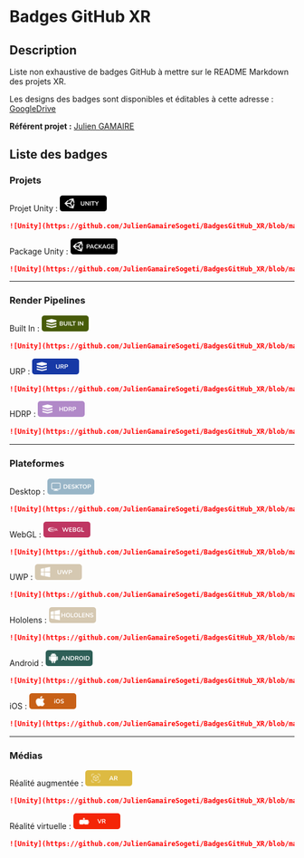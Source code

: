 # Badges GitHub XR

## Description

Liste non exhaustive de badges GitHub à mettre sur le README Markdown des projets XR.

Les designs des badges sont disponibles et éditables à cette adresse : [GoogleDrive](https://drive.google.com/drive/folders/1XuYcL5aE3DOagRdqONwEDPR7HVT4gr7z?usp=share_link)

**Référent projet :** [Julien GAMAIRE](julien.gamaire@sogeti.com)


## Liste des badges

### Projets

Projet Unity : ![Unity](https://github.com/JulienGamaireSogeti/BadgesGitHub_XR/blob/main/BadgesPNG/BadgeUnity.png?raw=true)
```markdown
![Unity](https://github.com/JulienGamaireSogeti/BadgesGitHub_XR/blob/main/BadgesPNG/BadgeUnity.png?raw=true)
```

Package Unity : ![Unity](https://github.com/JulienGamaireSogeti/BadgesGitHub_XR/blob/main/BadgesPNG/BadgeUnityPackage.png?raw=true)
```markdown
![Unity](https://github.com/JulienGamaireSogeti/BadgesGitHub_XR/blob/main/BadgesPNG/BadgeUnityPackage.png?raw=true)
```

***

### Render Pipelines

Built In : ![Unity](https://github.com/JulienGamaireSogeti/BadgesGitHub_XR/blob/main/BadgesPNG/BadgeBuiltIn.png?raw=true)
```markdown
![Unity](https://github.com/JulienGamaireSogeti/BadgesGitHub_XR/blob/main/BadgesPNG/BadgeBuiltIn.png?raw=true)
```

URP : ![Unity](https://github.com/JulienGamaireSogeti/BadgesGitHub_XR/blob/main/BadgesPNG/BadgeURP.png?raw=true)
```markdown
![Unity](https://github.com/JulienGamaireSogeti/BadgesGitHub_XR/blob/main/BadgesPNG/BadgeURP.png?raw=true)
```

HDRP : ![Unity](https://github.com/JulienGamaireSogeti/BadgesGitHub_XR/blob/main/BadgesPNG/BadgeHDRP.png?raw=true)
```markdown
![Unity](https://github.com/JulienGamaireSogeti/BadgesGitHub_XR/blob/main/BadgesPNG/BadgeHDRP.png?raw=true)
```

***

### Plateformes

Desktop : ![Unity](https://github.com/JulienGamaireSogeti/BadgesGitHub_XR/blob/main/BadgesPNG/BadgeDesktop.png?raw=true)
```markdown
![Unity](https://github.com/JulienGamaireSogeti/BadgesGitHub_XR/blob/main/BadgesPNG/BadgeDesktop.png?raw=true)
```

WebGL : ![Unity](https://github.com/JulienGamaireSogeti/BadgesGitHub_XR/blob/main/BadgesPNG/BadgeWebGL.png?raw=true)
```markdown
![Unity](https://github.com/JulienGamaireSogeti/BadgesGitHub_XR/blob/main/BadgesPNG/BadgeWebGL.png?raw=true)
```

UWP : ![Unity](https://github.com/JulienGamaireSogeti/BadgesGitHub_XR/blob/main/BadgesPNG/BadgeUWP.png?raw=true)
```markdown
![Unity](https://github.com/JulienGamaireSogeti/BadgesGitHub_XR/blob/main/BadgesPNG/BadgeUWP.png?raw=true)
```

Hololens : ![Unity](https://github.com/JulienGamaireSogeti/BadgesGitHub_XR/blob/main/BadgesPNG/BadgeHololens.png?raw=true)
```markdown
![Unity](https://github.com/JulienGamaireSogeti/BadgesGitHub_XR/blob/main/BadgesPNG/BadgeHololens.png?raw=true)
```

Android : ![Unity](https://github.com/JulienGamaireSogeti/BadgesGitHub_XR/blob/main/BadgesPNG/BadgeAndroid.png?raw=true)
```markdown
![Unity](https://github.com/JulienGamaireSogeti/BadgesGitHub_XR/blob/main/BadgesPNG/BadgeAndroid.png?raw=true)
```

iOS : ![Unity](https://github.com/JulienGamaireSogeti/BadgesGitHub_XR/blob/main/BadgesPNG/BadgeIOS.png?raw=true)
```markdown
![Unity](https://github.com/JulienGamaireSogeti/BadgesGitHub_XR/blob/main/BadgesPNG/BadgeIOS.png?raw=true)
```

***

### Médias

Réalité augmentée : ![Unity](https://github.com/JulienGamaireSogeti/BadgesGitHub_XR/blob/main/BadgesPNG/BadgeAR.png?raw=true)
```markdown
![Unity](https://github.com/JulienGamaireSogeti/BadgesGitHub_XR/blob/main/BadgesPNG/BadgeAR.png?raw=true)
```

Réalité virtuelle : ![Unity](https://github.com/JulienGamaireSogeti/BadgesGitHub_XR/blob/main/BadgesPNG/BadgeVR.png?raw=true)
```markdown
![Unity](https://github.com/JulienGamaireSogeti/BadgesGitHub_XR/blob/main/BadgesPNG/BadgeVR.png?raw=true)
```